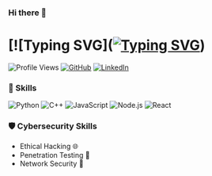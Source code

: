 ### Hi there 👋

# [![Typing SVG]([![Typing SVG](https://readme-typing-svg.demolab.com?font=Fira+Code&pause=1000&color=EB57F7&width=435&lines=Hey+there%2C+welcome+to+my+profile)](https://git.io/typing-svg))

![Profile Views](https://komarev.com/ghpvc/?username=yourusername)
[![GitHub](https://img.shields.io/badge/GitHub-SovietSenpai-blue)](https://github.com/Soviet-Senpai)
[![LinkedIn](https://img.shields.io/badge/LinkedIn-REDACTED-0e76a8)](https://www.linkedin.com/)

### 🔧 Skills

![Python](https://img.shields.io/badge/Python-Intermediate-blue?style=for-the-badge&logo=python)
![C++](https://img.shields.io/badge/C++-Intermediate-blue?style=for-the-badge&logo=c%2B%2B)
![JavaScript](https://img.shields.io/badge/JavaScript-Intermediate-blue?style=for-the-badge&logo=javascript)
![Node.js](https://img.shields.io/badge/Node.js-Intermediate-blue?style=for-the-badge&logo=node.js)
![React](https://img.shields.io/badge/React-Intermediate-blue?style=for-the-badge&logo=react)

### 🛡️ Cybersecurity Skills

- Ethical Hacking 🌐
- Penetration Testing 🔐
- Network Security 📡
